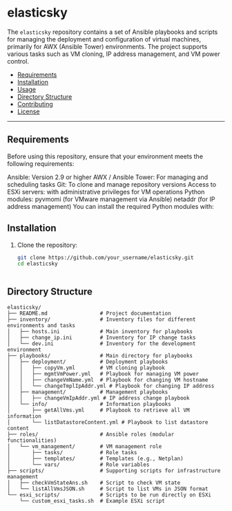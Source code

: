# elasticsky

The `elasticsky` repository contains a set of Ansible playbooks and scripts for managing the deployment and configuration of virtual machines, primarily for AWX (Ansible Tower) environments. The project supports various tasks such as VM cloning, IP address management, and VM power control.


- [Requirements](#requirements)
- [Installation](#installation)
- [Usage](#usage)
- [Directory Structure](#directory-structure)
- [Contributing](#contributing)
- [License](#license)


---
## Requirements
Before using this repository, ensure that your environment meets the following requirements:

Ansible: Version 2.9 or higher
AWX / Ansible Tower: For managing and scheduling tasks
Git: To clone and manage repository versions
Access to ESXi servers: with administrative privileges for VM operations
Python modules:
pyvmomi (for VMware management via Ansible)
netaddr (for IP address management)
You can install the required Python modules with:










## Installation
1. Clone the repository:
   ```bash
   git clone https://github.com/your_username/elasticsky.git
   cd elasticsky



## Directory Structure

```plaintext
elasticsky/
├── README.md                 # Project documentation
├── inventory/                # Inventory files for different environments and tasks
│   ├── hosts.ini             # Main inventory for playbooks
│   ├── change_ip.ini         # Inventory for IP change tasks
│   └── dev.ini               # Inventory for the development environment
├── playbooks/                # Main directory for playbooks
│   ├── deployment/           # Deployment playbooks
│   │   ├── copyVm.yml        # VM cloning playbook
│   │   ├── mgmtVmPower.yml   # Playbook for managing VM power
│   │   ├── changeVmName.yml  # Playbook for changing VM hostname
│   │   └── changeTmplIpAddr.yml # Playbook for changing IP address
│   ├── management/           # Management playbooks
│   │   ├── changeVmIpAddr.yml # IP address change playbook
│   └── info/                 # Information playbooks
│       ├── getAllVms.yml     # Playbook to retrieve all VM information
│       └── listDatastoreContent.yml # Playbook to list datastore content
├── roles/                    # Ansible roles (modular functionalities)
│   └── vm_management/        # VM management role
│       ├── tasks/            # Role tasks
│       ├── templates/        # Templates (e.g., Netplan)
│       └── vars/             # Role variables
├── scripts/                  # Supporting scripts for infrastructure management
│   ├── checkVmStateAns.sh    # Script to check VM state
│   └── listAllVmsJSON.sh     # Script to list VMs in JSON format
└── esxi_scripts/             # Scripts to be run directly on ESXi
    └── custom_esxi_tasks.sh  # Example ESXi script

```
